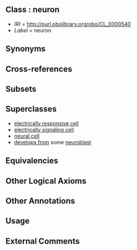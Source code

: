 
## Class : neuron

 * *IRI* = http://purl.obolibrary.org/obo/CL_0000540
 * *Label* = neuron

## Synonyms


## Cross-references


## Subsets


## Superclasses

 * [electrically responsive cell](../../CL/93/CL_0000393.md)
 * [electrically signaling cell](../../CL/04/CL_0000404.md)
 * [neural cell](../../CL/19/CL_0002319.md)
 * [develops from](../../RO/02/RO_0002202.md) some [neuroblast](../../CL/31/CL_0000031.md)

## Equivalencies


## Other Logical Axioms


## Other Annotations


## Usage


## External Comments

